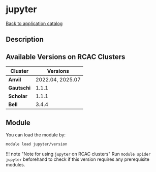 # jupyter

[Back to application catalog](../app_catalog.md)

## Description


## Available Versions on RCAC Clusters
|Cluster|Versions|
|---|---|
|**Anvil**|2022.04, 2025.07|
|**Gautschi**|1.1.1|
|**Scholar**|1.1.1|
|**Bell**|3.4.4|

## Module
You can load the module by:

```bash
module load jupyter/version
```

!!! note "Note for using `jupyter` on RCAC clusters"
    Run `module spider jupyter` beforehand to check if this version requires any prerequisite modules.
